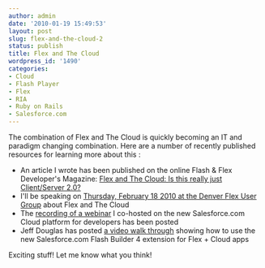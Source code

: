```yaml
---
author: admin
date: '2010-01-19 15:49:53'
layout: post
slug: flex-and-the-cloud-2
status: publish
title: Flex and The Cloud
wordpress_id: '1490'
categories:
- Cloud
- Flash Player
- Flex
- RIA
- Ruby on Rails
- Salesforce.com
---
```


The combination of Flex and The Cloud is quickly becoming an IT and paradigm
changing combination. Here are a number of recently published resources for
learning more about this :

  * An article I wrote has been published on the online Flash & Flex Developer's Magazine: [Flex and The Cloud: Is this really just Client/Server 2.0?](http://ffdmag.com/download-1-2010)
  * I'll be speaking on [Thursday, February 18 2010 at the Denver Flex User Group](http://ria5280.org/calendar/event/2010/2/18/163821) about Flex and The Cloud
  * The [recording of a webinar](http://www.adobe.com/cfusion/event/index.cfm?event=list&loc=en_us&type=ondemand_seminar&product=&interest=int_rich_internet_applications&audience=&sdid=EGMQU) I co-hosted on the new Salesforce.com Cloud platform for developers has been posted
  * Jeff Douglas has posted [a video walk through](http://blog.jeffdouglas.com/2010/01/11/developing-apps-with-the-stratus-framework/) showing how to use the new Salesforce.com Flash Builder 4 extension for Flex + Cloud apps
  
Exciting stuff! Let me know what you think!

